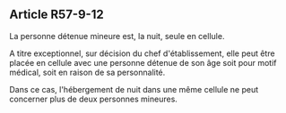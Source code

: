 Article R57-9-12
----
La personne détenue mineure est, la nuit, seule en cellule.

A titre exceptionnel, sur décision du chef d'établissement, elle peut être
placée en cellule avec une personne détenue de son âge soit pour motif médical,
soit en raison de sa personnalité.

Dans ce cas, l'hébergement de nuit dans une même cellule ne peut concerner plus
de deux personnes mineures.
